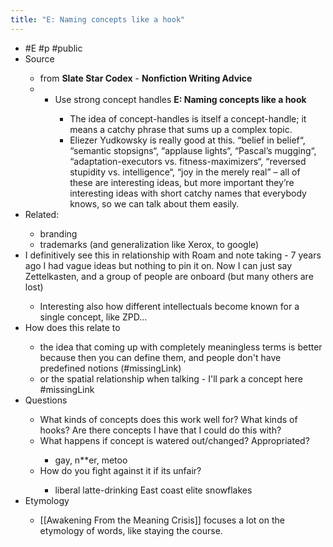 ```yaml
---
title: "E: Naming concepts like a hook"
---
```


- #E #p #public<span id='JH7TF3gA8'/>
- Source<span id='St0DGcZmS'/>
    - from **Slate Star Codex** - **Nonfiction Writing Advice**<span id='aaX_ZPbJi'/>
    - - Use strong concept handles **E: Naming concepts like a hook**<span id='dEXwinkst'/>
        - The idea of concept-handles is itself a concept-handle; it means a catchy phrase that sums up a complex topic.<span id='roOWyeTkq'/>
        - Eliezer Yudkowsky is really good at this. “belief in belief“, “semantic stopsigns“, “applause lights“, “Pascal’s mugging“, “adaptation-executors vs. fitness-maximizers“, “reversed stupidity vs. intelligence“, “joy in the merely real” – all of these are interesting ideas, but more important they’re interesting ideas with short catchy names that everybody knows, so we can talk about them easily.<span id='Gp59cQ5Ih'/><span id='RD_XJ0taN'/>
- Related:<span id='_zKG8p-4A'/>
    - branding<span id='meuOSF1bZ'/>
    - trademarks (and generalization like Xerox, to google)<span id='Xx1c2B7oJ'/>
- I definitively see this in relationship with Roam and note taking - 7 years ago I had vague ideas but nothing to pin it on. Now I can just say Zettelkasten, and a group of people are onboard (but many others are lost)<span id='ysaQfgo2P'/>
    - Interesting also how different intellectuals become known for a single concept, like ZPD...<span id='_vSbPNMy-'/>
- How does this relate to<span id='lZcA0T-EX'/>
    - the idea that coming up with completely meaningless terms is better because then you can define them, and people don't have predefined notions (#missingLink)<span id='z1DSQX4C1'/>
    - or the spatial relationship when talking - I'll park a concept here #missingLink<span id='SR-6uMrhp'/>
- Questions<span id='pK4ACLYT6'/>
    - What kinds of concepts does this work well for? What kinds of hooks? Are there concepts I have that I could do this with?<span id='ck8B0IxiA'/>
    - What happens if concept is watered out/changed? Appropriated?<span id='Cn1bE4E7C'/>
        - gay, n**er, metoo<span id='iHklwYdIF'/>
    - How do you fight against it if its unfair?<span id='c3NRCng7F'/>
        - liberal latte-drinking East coast elite snowflakes<span id='S27UUjIAB'/>
- Etymology<span id='u15bB1DPX'/>
    - [[Awakening From the Meaning Crisis]] focuses a lot on the etymology of words, like staying the course.<span id='FK7EsoZnm'/>
